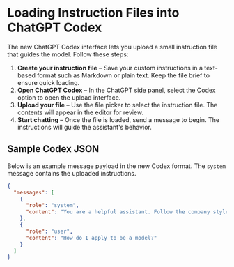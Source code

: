 # Loading Instruction Files into ChatGPT Codex

The new ChatGPT Codex interface lets you upload a small instruction file that guides the model. Follow these steps:

1. **Create your instruction file** – Save your custom instructions in a text-based format such as Markdown or plain text. Keep the file brief to ensure quick loading.
2. **Open ChatGPT Codex** – In the ChatGPT side panel, select the Codex option to open the upload interface.
3. **Upload your file** – Use the file picker to select the instruction file. The contents will appear in the editor for review.
4. **Start chatting** – Once the file is loaded, send a message to begin. The instructions will guide the assistant's behavior.

## Sample Codex JSON

Below is an example message payload in the new Codex format. The `system` message contains the uploaded instructions.
```json
{
  "messages": [
    {
      "role": "system",
      "content": "You are a helpful assistant. Follow the company style guide and keep responses brief."
    },
    {
      "role": "user",
      "content": "How do I apply to be a model?"
    }
  ]
}
```
